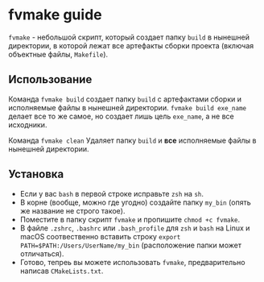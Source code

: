 # fvmake guide
`fvmake` - небольшой скрипт, который создает папку `build` в нынешней директории, в которой лежат все артефакты сборки проекта (включая объектные файлы, `Makefile`).
## Использование
Команда `fvmake build` создает папку `build` с артефактами сборки и исполняемые файлы в нынешней директории. `fvmake build exe_name` делает все то же самое, но создает лишь цель `exe_name`, а не все исходники.

Команда `fvmake clean` Удаляет папку `build` и **все** исполняемые файлы в нынешней директории.
## Установка
* Если у вас `bash` в первой строке исправьте `zsh` на `sh`.
* В корне (вообще, можно где угодно) создайте папку `my_bin` (опять же название не строго такое).
* Поместите в папку скрипт `fvmake` и пропишите `chmod +c fvmake`.
* В файле `.zshrc`, `.bashrc` или `.bash_profile` для `zsh` и `bash` на Linux и macOS соотвественно вставить строку `export PATH=$PATH:/Users/UserName/my_bin` (расположение папки может отличаться).
* Готово, тепреь вы можете использовать `fvmake`, предварительно написав `CMakeLists.txt`.

